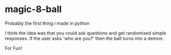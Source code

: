 # magic-8-ball
Probably the first thing i made in python

I think the idea was that you could ask questions and get randomised simple responses. If the user asks 'who are you?' then the ball turns into a demon. 

For Fun!

